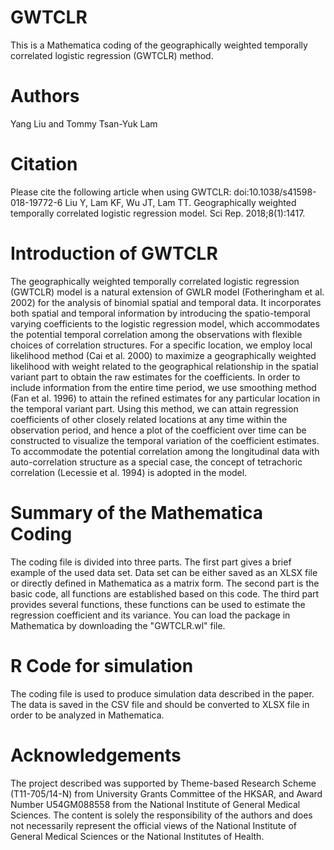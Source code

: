 # GWTCLR
This is a Mathematica coding of the geographically weighted temporally correlated logistic regression (GWTCLR) method.
# Authors
Yang Liu and Tommy Tsan-Yuk Lam
# Citation
Please cite the following article when using GWTCLR:
doi:10.1038/s41598-018-19772-6
Liu Y, Lam KF, Wu JT, Lam TT. Geographically weighted temporally correlated logistic regression model. Sci Rep. 2018;8(1):1417.
# Introduction of GWTCLR
The geographically weighted temporally correlated logistic regression (GWTCLR) model is a natural extension of GWLR model (Fotheringham et al. 2002) for the analysis of binomial spatial and temporal data. It incorporates both spatial and temporal information by introducing the spatio-temporal varying coefficients to the logistic regression model, which accommodates the potential temporal correlation among the observations with flexible choices of correlation structures. For a specific location, we employ local likelihood method (Cai et al. 2000) to maximize a geographically weighted likelihood with weight related to the geographical relationship in the spatial variant part to obtain the raw estimates for the coefficients. In order to include information from the entire time period, we use smoothing method (Fan et al. 1996) to attain the refined estimates for any particular location in the temporal variant part. Using this method, we can attain regression coefficients of other closely related locations at any time within the observation period, and hence a plot of the coefficient over time can be constructed to visualize the temporal variation of the coefficient estimates. To accommodate the potential correlation among the longitudinal data with auto-correlation structure as a special case, the concept of tetrachoric correlation (Lecessie et al. 1994) is adopted in the model.
# Summary of the Mathematica Coding
The coding file is divided into three parts. The first part gives a brief example of the used data set. Data set can be either saved as an XLSX file or directly defined in Mathematica as a matrix form. The second part is the basic code, all functions are established based on this code. The third part provides several functions, these functions can be used to estimate the regression coefficient and its variance. You can load the package in Mathematica by downloading the "GWTCLR.wl" file.
# R Code for simulation
The coding file is used to produce simulation data described in the paper. The data is saved in the CSV file and should be converted to XLSX file in order to be analyzed in Mathematica.
# Acknowledgements
The project described was supported by Theme-based Research Scheme (T11-705/14-N) from University Grants Committee of the HKSAR, and Award Number U54GM088558 from the National Institute of General Medical Sciences. The content is solely the responsibility of the authors and does not necessarily represent the official views of the National Institute of General Medical Sciences or the National Institutes of Health.
